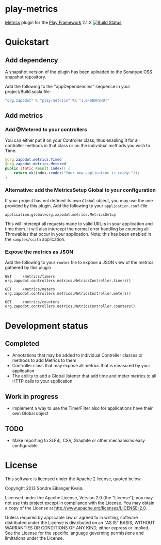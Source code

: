 play-metrics
============

[Metrics](https://github.com/codahale/metrics) plugin for the [Play Framework](http://www.playframework.com/) 2.1.X [![Build Status](https://travis-ci.org/zapodot/play-metrics.png?branch=master)](https://travis-ci.org/zapodot/play-metrics)

Quickstart
==========

Add dependency
--------------

A snapshot version of the plugin has been uploaded to the Sonatype OSS snapshot repository.

Add the following to the "appDependencies" sequence in your project/Build.scala file:
```scala
"org.zapodot" % "play-metrics" %% "1.0-SNAPSHOT"
```

Add metrics
-----------
### Add @Metered to your controllers
You can either put it on your Controller class, thus enabling it for all controller methods in that class
or on the individual methods you wish to Time.
```java
@org.zapodot.metrics.Timed
@org.zapodot.metrics.Metered
public static Result index() {
    return ok(index.render("Your new application is ready."));
}
```
### Alternative: add the MetricsSetup Global to your configuration
If your project has not defined its own ``Global`` object, you may use the one provided by this plugin.
Add the following to your ``application.conf``-file
```
application.global=org.zapodot.metrics.MetricsSetup
```
This will intercept all requests made to valid URL-s in your application and time them. It will also intercept the normal
error handling by counting all Throwables that occur in your application. 
Note: this has been enabled in the ```samples/scala``` application.

### Expose the metrics as JSON
Add the following to your `routes` file to expose a JSON view of the metrics gathered by this plugin
```
GET     /metrics/timers             org.zapodot.controllers.metrics.MetricsController.timers()

GET     /metrics/meters             org.zapodot.controllers.metrics.MetricsController.meters()

GET     /metrics/counters           org.zapodot.controllers.metrics.MetricsController.counters()
```


Development status
==================
Completed 
---------
- Annotations that may be added to individual Controller classes or methods to add Metrics to them
- Controller class that may expose all metrics that is measured by your application
- The ability to add a Global listener that add time and meter metrics to all HTTP calls to your application

Work in progress
----------------
- Implement a way to use the TimerFilter also for applications have their own Global object

TODO
------
- Make reporting to SLF4j, CSV, Graphite or other mechanisms easy configurable



License
========

This software is licensed under the Apache 2 license, quoted below.

Copyright 2013 Sondre Eikanger Kvalø.

Licensed under the Apache License, Version 2.0 (the "License"); you may not use this project except in compliance with the License. You may obtain a copy of the License at http://www.apache.org/licenses/LICENSE-2.0.

Unless required by applicable law or agreed to in writing, software distributed under the License is distributed on an "AS IS" BASIS, WITHOUT WARRANTIES OR CONDITIONS OF ANY KIND, either express or implied. See the License for the specific language governing permissions and limitations under the License.
